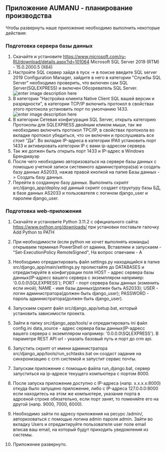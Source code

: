 ## Приложение AUMANU - планирование производства

Чтобы развернуть наше приложение необходимо выполнить некоторые действия:
### Подготовка сервера базы данных

 1. Скачайте и установите https://www.microsoft.com/ru-RU/download/details.aspx?id=101064 Microsoft SQL Server 2019 (RTM) - 15.0.2000.5 (X64)
 2.  Настройте SQL сервер зайдя в пуск -> в поиске введите SQL server 2019 Configuration Manager, зайдите в него в категории "Службы SQL Server" необходимо проверить, что включен сам SQL Server(SQLEXPRESS) и включен Обозреватель SQL Server.
![enter image description here](https://i.imgur.com/hNwlfje.png)
 3. В категории "Настройка клиента Native Client SQL вашей версии и разрядности",  в категории TCP/IP 	включить протокол	в свойствах этого протокола установить порт по умолчанию 1433.
![enter image description here](https://i.imgur.com/OAVL139.png)
4. В категории Сетевая конфигурация SQL Server, открыть категорию Протоколы для SQLEXPRESS двойным кликом мыши, так же необходимо включить протокол TPC/IP, в свойствах протокола во вкладке протокол убедиться, что он включен и прослушивать все стоит "Да". Во вкладке IP-адреса в категории IPAII установить порт 1433 и активировать категории IP с вами ip-адресом сервера.
5. Так же должен быть открыть порт 1433 и IP-адрес в Windows Брендмауэр
6. После чего необходимо авторизоваться на сервере базы данных с помощью учетной записи системного администратора(sa) и создать базу данных AS2033, нажав правой кнопкой на папке Базы данных -> Создать базу данных.
7. Перейти в созданную базу данных. Выполнить скрипт src/django_app/deploy.sql данный скрипт создает структуру базы БД, в базе данных AS2033 и пользователя с логином django_user и паролем django_user.

### Подготовка web-приложения
 1. Скачайте и установите Python 3.11.2 с официального сайта: https://www.python.org/downloads/ при установки поставьте галочку Add Python to PATH
 2. При необходимости (если python не хочет выполнять команды) открываем терминал PowerShell от админа, Вставляем и запускаем - "Set-ExecutionPolicy RemoteSigned", На вопрос отвечаем - A
 3. Необходимо отредактировать файл settings.py находящийся в папке src/django_app/main/settings.py пролистайте до DATABASES и отредактируйте в конфигурации поля
    HOST - адрес сервера базы данных(IP-адресс вашего сервера c экземпляром например: '0.0.0.0\SQLEXPRESS');
    PORT - порт сервера базы данных (изменить если иной);
    NAME - имя базы данных(должен быть AS2033);
    USER - логин администратора(должен быть django_user);
    PASSWORD - пароль администратора(должен быть django_user).
   
 4. Запускаем скрипт файл src/django_app/setup.bat, который установить зависимости проекта.
 5. Зайти в папку src/django_app/tools/ и отредактировать ini файл config.ini data_source - адрес сервера базы данных(IP-адресс вашего сервера c экземпляром например: '0.0.0.0\SQLEXPRESS'). В параметре REST API url - указать базовый путь и порт до crm api.
 6. Запустить скрипт от имени администратора src/django_app/tools/run_schtasks.bat он создаст задание на синхронизацию с crm системой и запустит сервис почты.
 7. Запускам приложение с помощью файла run_django.bat, сервер запуститься на ip-адресе текущего компьютера с портом 8000.
8. После запуска приложение доступно с IP-адреса (напр. x.x.x.x:8000) откуда было запущено приложение, 
либо с IP-адреса 127.0.0.0:8000 если находитесь на этом же компьютере,
указание порта в адрсеной строке обязательно, если порт занят, то поменяйте его на другой (напр. 9000, 7000, 6000).
9.  Необходимо зайти по адресу приложения на ресурс /admin/, авторизоваться с помощью логина admin пароля admin. Зайти во вкладку Users и отредактируйте пользователя user поле email вписав ваш email, на который будут приходить уведомления из системы.
10. Приложение развернуто.
